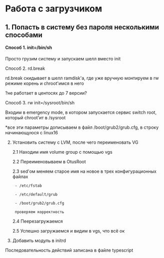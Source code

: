 <h1><b>Работа с загрузчиком</b></h1>
<h2>1. Попасть в систему без пароля несколькими способами</h2>

<h4>Способ 1. init=/bin/sh</h4>

Просто грузим систему и запускаем шелл вместо init


Способ 2. rd.break

rd.break скидывает в шелл ramdisk'а, где уже вручную монтируем в rw режиме корень и chroot'имся в него 

?не работает в центосях до 7 версии?


Способ 3. rw init=/sysroot/bin/sh

Входим в emergency mode, в котором запускается сервис switch root, который chroot'ит в /sysroot

*все эти параметры дописываем в файл /boot/grub2/grub.cfg, в строку начинающуюся с linux16



2. Установить систему с LVM, после чего переименовать VG

    2.1 Находим имя volume group с помощью vgs

    2.2 Переименовываем в OtusRoot

    2.3 sed'ом меняем старое имя на новое в трех конфигурационных файлах

        - /etc/fstab

        - /etc/default/grub

        - /boot/grub2/grub.cfg

        проверяем корректность

    2.4 Пеерезагружаемся

    2.5 Успешно загружаемся и видим в vgs, что всё ок


3. Добавить модуль в initrd


Последовательность действий записана в файле typescript